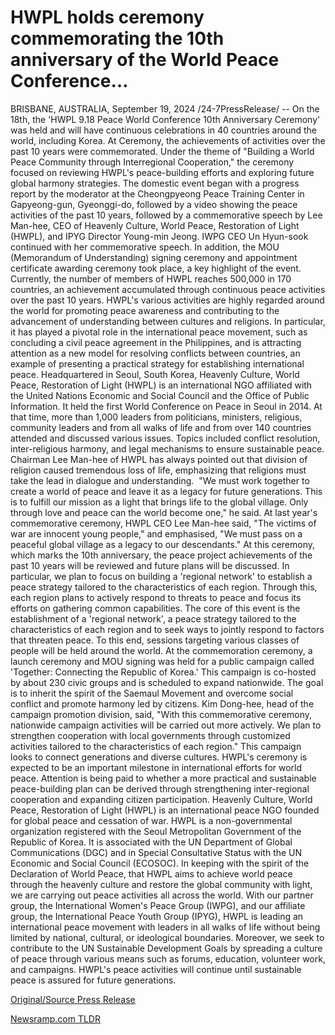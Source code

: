 # HWPL holds ceremony commemorating the 10th anniversary of the World Peace Conference…

BRISBANE, AUSTRALIA, September 19, 2024 /24-7PressRelease/ -- On the 18th, the 'HWPL 9.18 Peace World Conference 10th Anniversary Ceremony' was held and will have continuous celebrations in 40 countries around the world, including Korea. At Ceremony, the achievements of activities over the past 10 years were commemorated.   Under the theme of "Building a World Peace Community through Interregional Cooperation," the ceremony focused on reviewing HWPL's peace-building efforts and exploring future global harmony strategies.  The domestic event began with a progress report by the moderator at the Cheongpyeong Peace Training Center in Gapyeong-gun, Gyeonggi-do, followed by a video showing the peace activities of the past 10 years, followed by a commemorative speech by Lee Man-hee, CEO of Heavenly Culture, World Peace, Restoration of Light (HWPL), and IPYG Director Young-min Jeong. IWPG CEO Un Hyun-sook continued with her commemorative speech. In addition, the MOU (Memorandum of Understanding) signing ceremony and appointment certificate awarding ceremony took place, a key highlight of the event.   Currently, the number of members of HWPL reaches 500,000 in 170 countries, an achievement accumulated through continuous peace activities over the past 10 years.  HWPL's various activities are highly regarded around the world for promoting peace awareness and contributing to the advancement of understanding between cultures and religions.  In particular, it has played a pivotal role in the international peace movement, such as concluding a civil peace agreement in the Philippines, and is attracting attention as a new model for resolving conflicts between countries, an example of presenting a practical strategy for establishing international peace.  Headquartered in Seoul, South Korea, Heavenly Culture, World Peace, Restoration of Light (HWPL) is an international NGO affiliated with the United Nations Economic and Social Council and the Office of Public Information. It held the first World Conference on Peace in Seoul in 2014.  At that time, more than 1,000 leaders from politicians, ministers, religious, community leaders and from all walks of life and from over 140 countries attended and discussed various issues. Topics included conflict resolution, inter-religious harmony, and legal mechanisms to ensure sustainable peace.  Chairman Lee Man-hee of HWPL has always pointed out that division of religion caused tremendous loss of life, emphasizing that religions must take the lead in dialogue and understanding.   "We must work together to create a world of peace and leave it as a legacy for future generations. This is to fulfill our mission as a light that brings life to the global village. Only through love and peace can the world become one," he said.  At last year's commemorative ceremony, HWPL CEO Lee Man-hee said, "The victims of war are innocent young people," and emphasised, "We must pass on a peaceful global village as a legacy to our descendants."  At this ceremony, which marks the 10th anniversary, the peace project achievements of the past 10 years will be reviewed and future plans will be discussed. In particular, we plan to focus on building a 'regional network' to establish a peace strategy tailored to the characteristics of each region. Through this, each region plans to actively respond to threats to peace and focus its efforts on gathering common capabilities.  The core of this event is the establishment of a 'regional network', a peace strategy tailored to the characteristics of each region and to seek ways to jointly respond to factors that threaten peace. To this end, sessions targeting various classes of people will be held around the world.  At the commemoration ceremony, a launch ceremony and MOU signing was held for a public campaign called 'Together: Connecting the Republic of Korea.' This campaign is co-hosted by about 230 civic groups and is scheduled to expand nationwide. The goal is to inherit the spirit of the Saemaul Movement and overcome social conflict and promote harmony led by citizens.  Kim Dong-hee, head of the campaign promotion division, said, "With this commemorative ceremony, nationwide campaign activities will be carried out more actively. We plan to strengthen cooperation with local governments through customized activities tailored to the characteristics of each region." This campaign looks to connect generations and diverse cultures.  HWPL's ceremony is expected to be an important milestone in international efforts for world peace. Attention is being paid to whether a more practical and sustainable peace-building plan can be derived through strengthening inter-regional cooperation and expanding citizen participation.  Heavenly Culture, World Peace, Restoration of Light (HWPL) is an international peace NGO founded for global peace and cessation of war.  HWPL is a non-governmental organization registered with the Seoul Metropolitan Government of the Republic of Korea. It is associated with the UN Department of Global Communications (DGC) and in Special Consultative Status with the UN Economic and Social Council (ECOSOC). In keeping with the spirit of the Declaration of World Peace, that HWPL aims to achieve world peace through the heavenly culture and restore the global community with light, we are carrying out peace activities all across the world.  With our partner group, the International Women's Peace Group (IWPG), and our affiliate group, the International Peace Youth Group (IPYG), HWPL is leading an international peace movement with leaders in all walks of life without being limited by national, cultural, or ideological boundaries. Moreover, we seek to contribute to the UN Sustainable Development Goals by spreading a culture of peace through various means such as forums, education, volunteer work, and campaigns.  HWPL's peace activities will continue until sustainable peace is assured for future generations. 

[Original/Source Press Release](https://www.24-7pressrelease.com/press-release/514443/hwpl-holds-ceremony-commemorating-the-10th-anniversary-of-the-world-peace-conference) 

[Newsramp.com TLDR](https://newsramp.com/None) 